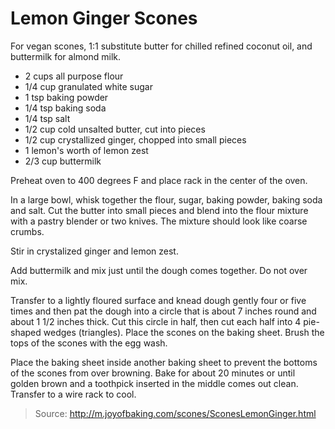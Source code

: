 Lemon Ginger Scones
===================
For vegan scones, 1:1 substitute butter for chilled refined coconut oil, and buttermilk for almond milk.

- 2 cups all purpose flour
- 1/4 cup granulated white sugar
- 1 tsp baking powder
- 1/4 tsp baking soda
- 1/4 tsp salt
- 1/2 cup cold unsalted butter, cut into pieces
- 1/2 cup crystallized ginger, chopped into small pieces
- 1 lemon's worth of lemon zest
- 2/3 cup buttermilk

Preheat oven to 400 degrees F and place rack in the center of the oven.

In a large bowl, whisk together the flour, sugar, baking powder, baking soda and salt. Cut the butter into small pieces and blend into the flour mixture with a pastry blender or two knives. The mixture should look like coarse crumbs.

Stir in crystalized ginger and lemon zest.

Add buttermilk and mix just until the dough comes together. Do not over mix.

Transfer to a lightly floured surface and knead dough gently four or five times and then pat the dough into a circle that is about 7 inches round and about 1 1/2 inches thick. Cut this circle in half, then cut each half into 4 pie-shaped wedges (triangles). Place the scones on the baking sheet. Brush the tops of the scones with the egg wash.

Place the baking sheet inside another baking sheet to prevent the bottoms of the scones from over browning. Bake for about 20 minutes or until golden brown and a toothpick inserted in the middle comes out clean. Transfer to a wire rack to cool.

> Source: http://m.joyofbaking.com/scones/SconesLemonGinger.html
